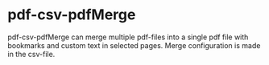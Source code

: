 # pdf-csv-pdfMerge
pdf-csv-pdfMerge can merge multiple pdf-files into a single pdf file with bookmarks and custom text in selected pages. Merge configuration is made in the csv-file.
